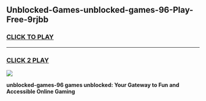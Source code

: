 
## Unblocked-Games-unblocked-games-96-Play-Free-9rjbb
<h3>
<a href="https://premium76.site?title=unblocked-games-96&ref=19M">CLICK TO PLAY</a></h3>
<hr>

<h3>
<a href="https://premium76.site?title=unblocked-games-96&ref=19M">CLICK 2 PLAY</a>
  
</h3>

<a href="https://premium76.site?title=unblocked-games-96&ref=19M"><img src="https://clearcache.store/games.png"></a>


**unblocked-games-96 games unblocked: Your Gateway to Fun and Accessible Online Gaming**
